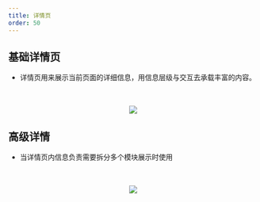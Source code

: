 ```yaml
---
title: 详情页
order: 50
---
```


## 基础详情页

- 详情页用来展示当前页面的详细信息，用信息层级与交互去承载丰富的内容。
</br>
</br>
<div align=center>
<img src="assets/images/layout/detail-basic.png" />
</div>

## 高级详情

- 当详情页内信息负责需要拆分多个模块展示时使用
</br>
</br>
<div align=center>
<img src="assets/images/layout/detail-advance.png" />
</div>